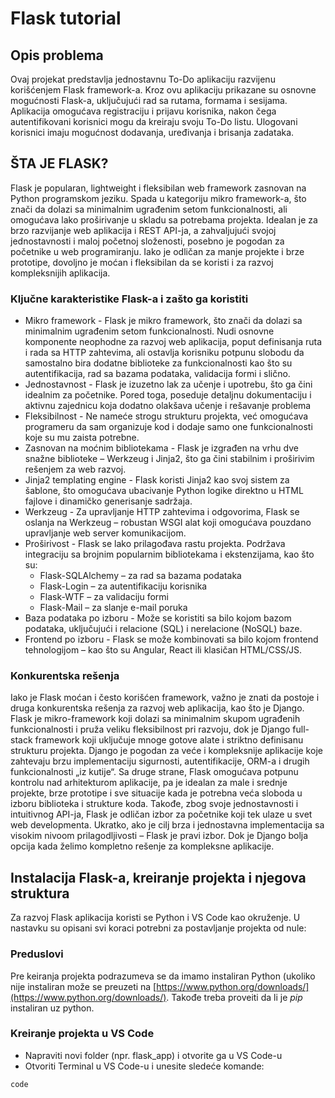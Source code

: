 # Flask tutorial
## Opis problema
Ovaj projekat predstavlja jednostavnu To-Do aplikaciju razvijenu korišćenjem Flask framework-a. Kroz ovu aplikaciju prikazane su osnovne mogućnosti Flask-a, uključujući rad sa rutama, formama i sesijama. Aplikacija omogućava registraciju i prijavu korisnika, nakon čega autentifikovani korisnici mogu da kreiraju svoju To-Do listu. Ulogovani korisnici imaju mogućnost dodavanja, uređivanja i brisanja zadataka.

## ŠTA JE FLASK?
Flask je popularan, lightweight i fleksibilan web framework zasnovan na Python programskom jeziku. Spada u kategoriju mikro framework-a, što znači da dolazi sa minimalnim ugrađenim setom funkcionalnosti, ali omogućava lako proširivanje u skladu sa potrebama projekta. Idealan je za brzo razvijanje web aplikacija i REST API-ja, a zahvaljujući svojoj jednostavnosti i maloj početnoj složenosti, posebno je pogodan za početnike u web programiranju. Iako je odličan za manje projekte i brze prototipe, dovoljno je moćan i fleksibilan da se koristi i za razvoj kompleksnijih aplikacija.

### Ključne karakteristike Flask-a i zašto ga koristiti 
- Mikro framework - Flask je mikro framework, što znači da dolazi sa minimalnim ugrađenim setom funkcionalnosti. Nudi osnovne komponente neophodne za razvoj web aplikacija, poput definisanja ruta i rada sa HTTP zahtevima, ali ostavlja korisniku potpunu slobodu da samostalno bira dodatne biblioteke za funkcionalnosti kao što su autentifikacija, rad sa bazama podataka, validacija formi i slično.
- Jednostavnost - Flask je izuzetno lak za učenje i upotrebu, što ga čini idealnim za početnike. Pored toga, poseduje detaljnu dokumentaciju i aktivnu zajednicu koja dodatno olakšava učenje i rešavanje problema
- Fleksibilnost - Ne nameće strogu strukturu projekta, već omogućava programeru da sam organizuje kod i dodaje samo one funkcionalnosti koje su mu zaista potrebne.
- Zasnovan na moćnim bibliotekama - Flask je izgrađen na vrhu dve snažne biblioteke – Werkzeug i Jinja2, što ga čini stabilnim i proširivim rešenjem za web razvoj.
- Jinja2 templating engine - Flask koristi Jinja2 kao svoj sistem za šablone, što omogućava ubacivanje Python logike direktno u HTML fajlove i dinamičko generisanje sadržaja.
- Werkzeug - Za upravljanje HTTP zahtevima i odgovorima, Flask se oslanja na Werkzeug – robustan WSGI alat koji omogućava pouzdano upravljanje web server komunikacijom.
- Proširivost - Flask se lako prilagođava rastu projekta. Podržava integraciju sa brojnim popularnim bibliotekama i ekstenzijama, kao što su:
  - Flask-SQLAlchemy – za rad sa bazama podataka
  - Flask-Login – za autentifikaciju korisnika
  - Flask-WTF – za validaciju formi
  - Flask-Mail – za slanje e-mail poruka
- Baza podataka po izboru - Može se koristiti sa bilo kojom bazom podataka, uključujući i relacione (SQL) i nerelacione (NoSQL) baze.
- Frontend po izboru - Flask se može kombinovati sa bilo kojom frontend tehnologijom – kao što su Angular, React ili klasičan HTML/CSS/JS.

### Konkurentska rešenja
Iako je Flask moćan i često korišćen framework, važno je znati da postoje i druga konkurentska rešenja za razvoj web aplikacija, kao što je Django. Flask je mikro-framework koji dolazi sa minimalnim skupom ugrađenih funkcionalnosti i pruža veliku fleksibilnost pri razvoju, dok je Django full-stack framework koji uključuje mnoge gotove alate i striktno definisanu strukturu projekta. Django je pogodan za veće i kompleksnije aplikacije koje zahtevaju brzu implementaciju sigurnosti, autentifikacije, ORM-a i drugih funkcionalnosti „iz kutije“. Sa druge strane, Flask omogućava potpunu kontrolu nad arhitekturom aplikacije, pa je idealan za male i srednje projekte, brze prototipe i sve situacije kada je potrebna veća sloboda u izboru biblioteka i strukture koda. Takođe, zbog svoje jednostavnosti i intuitivnog API-ja, Flask je odličan izbor za početnike koji tek ulaze u svet web developmenta. Ukratko, ako je cilj brza i jednostavna implementacija sa visokim nivoom prilagodljivosti – Flask je pravi izbor. Dok je Django bolja opcija kada želimo kompletno rešenje za kompleksne aplikacije.


## Instalacija Flask-a, kreiranje projekta i njegova struktura
Za razvoj Flask aplikacija koristi se Python i VS Code kao okruženje. U nastavku su opisani svi koraci potrebni za postavljanje projekta od nule:
### Preduslovi
Pre keiranja projekta podrazumeva se da imamo instaliran Python (ukoliko nije instaliran može se preuzeti na [https://www.python.org/downloads/](https://www.python.org/downloads/). Takođe treba proveiti da li je *pip* instaliran uz python.
### Kreiranje projekta u VS Code
- Napraviti novi folder (npr. flask_app) i otvorite ga u VS Code-u
- Otvoriti Terminal u VS Code-u i unesite sledeće komande:
```
code
```
